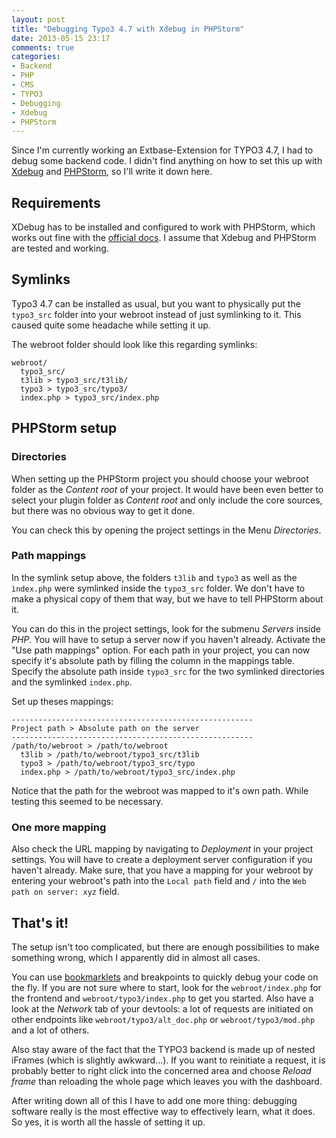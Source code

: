 ```yaml
---
layout: post
title: "Debugging Typo3 4.7 with Xdebug in PHPStorm"
date: 2013-05-15 23:17
comments: true
categories:
- Backend
- PHP
- CMS
- TYPO3
- Debugging
- Xdebug
- PHPStorm
---
```


Since I'm currently working an Extbase-Extension for TYPO3 4.7, I had to debug some backend code. I didn't find anything on how to set this up with [Xdebug][1] and [PHPStorm][2], so I'll write it down here.

<!-- more -->


## Requirements ##

XDebug has to be installed and configured to work with PHPStorm, which works out fine with the [official docs][3]. I assume that Xdebug and PHPStorm are tested and working.


## Symlinks ##

Typo3 4.7 can be installed as usual, but you want to physically put the `typo3_src` folder into your webroot instead of just symlinking to it. This caused quite some headache while setting it up.

The webroot folder should look like this regarding symlinks:

```
webroot/
  typo3_src/
  t3lib > typo3_src/t3lib/
  typo3 > typo3_src/typo3/
  index.php > typo3_src/index.php
```

## PHPStorm setup ##

### Directories ###

When setting up the PHPStorm project you should choose your webroot folder as the *Content root* of your project. It would have been even better to select your plugin folder as *Content root* and only include the core sources, but there was no obvious way to get it done.

You can check this by opening the project settings in the Menu *Directories*.


### Path mappings ###

In the symlink setup above, the folders `t3lib` and `typo3` as well as the `ìndex.php` were symlinked inside the `typo3_src` folder. We don't have to make a physical copy of them that way, but we have to tell PHPStorm about it.

You can do this in the project settings, look for the submenu *Servers* inside *PHP*. You will have to setup a server now if you haven't already. Activate the "Use path mappings" option. For each path in your project, you can now specify it's absolute path by filling the column in the mappings table. Specify the absolute path inside `typo3_src` for the two symlinked directories and the symlinked `index.php`.

Set up theses mappings:

```
------------------------------------------------------
Project path > Absolute path on the server
------------------------------------------------------
/path/to/webroot > /path/to/webroot
  t3lib > /path/to/webroot/typo3_src/t3lib
  typo3 > /path/to/webroot/typo3_src/typo
  index.php > /path/to/webroot/typo3_src/index.php
```

Notice that the path for the webroot was mapped to it's own path. While testing this seemed to be necessary.


### One more mapping ###

Also check the URL mapping by navigating to *Deployment* in your project settings. You will have to create a deployment server configuration if you haven't already. Make sure, that you have a mapping for your webroot by entering your webroot's path into the `Local path` field and `/` into the `Web path on server: xyz` field.


## That's it! ##

The setup isn't too complicated, but there are enough possibilities to make something wrong, which I apparently did in almost all cases.

You can use [bookmarklets][4] and breakpoints to quickly debug your code on the fly. If you are not sure where to start, look for the `webroot/index.php` for the frontend and `webroot/typo3/index.php` to get you started. Also have a look at the *Network* tab of your devtools: a lot of requests are initiated on other endpoints like `webroot/typo3/alt_doc.php` or `webroot/typo3/mod.php` and a lot of others.

Also stay aware of the fact that the TYPO3 backend is made up of nested iFrames (which is slightly awkward...). If you want to reinitiate a request, it is probably better to right click into the concerned area and choose *Reload frame* than reloading the whole page which leaves you with the dashboard.

After writing down all of this I have to add one more thing: debugging software really is the most effective way to effectively learn, what it does. So yes, it is worth all the hassle of setting it up.


[1]: http://xdebug.org/
[2]: http://www.jetbrains.com/phpstorm/
[3]: https://www.jetbrains.com/phpstorm/webhelp/configuring-xdebug.html
[4]: http://www.jetbrains.com/phpstorm/marklets/
